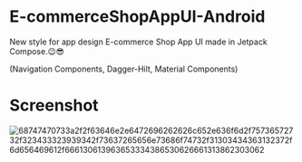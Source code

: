 # E-commerceShopAppUI-Android
New style for app design E-commerce Shop App UI made in Jetpack Compose.😉😎

(Navigation Components,
Dagger-Hilt,
Material Components)

# Screenshot

![68747470733a2f2f63646e2e6472696262626c652e636f6d2f75736572732f323433323939342f73637265656e73686f74732f31303434363132372f6d656469612f666130613963653334386530626661313862303062](https://user-images.githubusercontent.com/25154589/131151663-fee5f270-ee92-4f7a-adf2-62aaedd96064.png)
